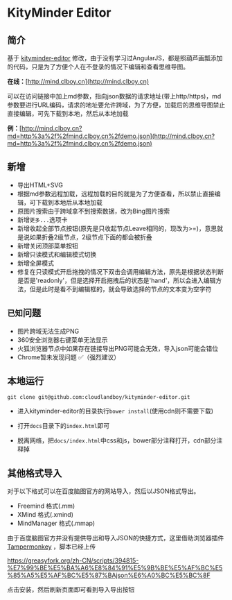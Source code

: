 KityMinder Editor
==========



## 简介

基于 [kityminder-editor](https://github.com/fex-team/kityminder-editor) 修改，由于没有学习过AngularJS，都是照葫芦画瓢添加的代码，只是为了方便个人在不登录的情况下编辑和查看思维导图。



**在线：**[http://mind.clboy.cn](http://mind.clboy.cn)

可以在访问链接中加上md参数，指向json数据的请求地址(带上http/https)，md参数要进行URL编码，请求的地址要允许跨域，为了方便，加载后的思维导图禁止直接编辑，可先下载到本地，然后从本地加载

**例：**[http://mind.clboy.cn?md=http%3a%2f%2fmind.clboy.cn%2fdemo.json](http://mind.clboy.cn?md=http%3a%2f%2fmind.clboy.cn%2fdemo.json)



## 新增

- 导出HTML+SVG
- 根据md参数远程加载，远程加载的目的就是为了方便查看，所以禁止直接编辑，可下载到本地后从本地加载
- 原图片搜索由于跨域拿不到搜索数据，改为Bing图片搜索
- 新增`更多...`选项卡
- 新增收起全部节点按钮(原先是只收起节点Leave相同的，现改为>=)，意思就是说如果折叠2级节点，2级节点下面的都会被折叠
- 新增关闭顶部菜单按钮
- 新增只读模式和编辑模式切换
- 新增全屏模式
- 修复在只读模式开启拖拽的情况下双击会调用编辑方法，原先是根据状态判断是否是'readonly'，但是选择开启拖拽后的状态是'hand'，所以会进入编辑方法，但是此时是看不到编辑框的，就会导致选择的节点的文本变为空字符



## `已知`问题

- 图片跨域无法生成PNG
- 360安全浏览器右键菜单无法显示
- 火狐浏览器节点中如果存在链接导出PNG可能会无效，导入json可能会错位
- Chrome暂未发现问题 :white_check_mark:（强烈建议）



## 本地运行

```shell
git clone git@github.com:cloudlandboy/kityminder-editor.git
```

- 进入kityminder-editor的目录执行`bower install`(使用cdn则不需要下载)

- 打开`docs`目录下的`index.html`即可
- 脱离网络，把`docs/index.html`中css和js，bower部分注释打开，cdn部分注释掉



## 其他格式导入

对于以下格式可以在百度脑图官方的网站导入，然后以JSON格式导出。

- Freemind 格式(.mm)
- XMind 格式(.xmind)
- MindManager 格式(.mmap)



由于百度脑图官方并没有提供导出和导入JSON的快捷方式，这里借助浏览器插件[Tampermonkey](https://greasyfork.org/zh-CN) ，脚本已经上传

[<https://greasyfork.org/zh-CN/scripts/394815-%E7%99%BE%E5%BA%A6%E8%84%91%E5%9B%BE%E5%AF%BC%E5%85%A5%E5%AF%BC%E5%87%BAjson%E6%A0%BC%E5%BC%8F>](https://greasyfork.org/zh-CN/scripts/394815-%E7%99%BE%E5%BA%A6%E8%84%91%E5%9B%BE%E5%AF%BC%E5%85%A5%E5%AF%BC%E5%87%BAjson%E6%A0%BC%E5%BC%8F)

点击安装，然后刷新页面即可看到导入导出按钮